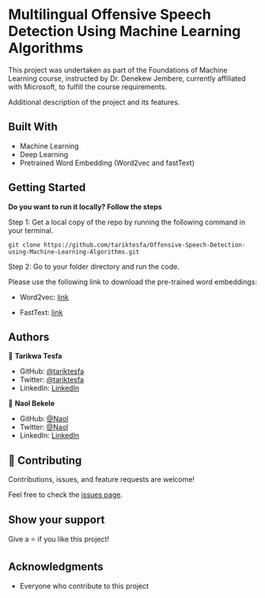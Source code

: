 # Multilingual Offensive Speech Detection Using Machine Learning Algorithms

This project was undertaken as part of the Foundations of Machine Learning course, instructed by Dr. Denekew Jembere, currently affiliated with Microsoft, to fulfill the course requirements.

Additional description of the project and its features.

## Built With

- Machine Learning
- Deep Learning
- Pretrained Word Embedding (Word2vec and fastText)

## Getting Started

**Do you want to run it locally? Follow the steps**

Step 1: Get a local copy of the repo by running the following command in your terminal.

`git clone https://github.com/tariktesfa/Offensive-Speech-Detection-using-Machine-Learning-Algorithms.git`

Step 2: Go to your folder directory and run the code.

Please use the following link to download the pre-trained word embeddings:

- Word2vec: [link](http://134.100.15.200/amharic/models/word2vec/amharic-word2vec-300D.gz)

- FastText: [link](https://fasttext.cc/docs/en/crawl-vectors.html)

## Authors

👤 **Tarikwa Tesfa**

- GitHub: [@tariktesfa](https://github.com/tariktesfa)
- Twitter: [@tariktesfa](https://twitter.com/tarik-tesfa)
- LinkedIn: [LinkedIn](https://linkedin.com/in/tarikwa-tesfa)

👤 **Naol Bekele**

- GitHub: [@Naol](https://github.com/githubhandle)
- Twitter: [@Naol](https://twitter.com/twitterhandle)
- LinkedIn: [LinkedIn](https://linkedin.com/in/linkedinhandle)

## 🤝 Contributing

Contributions, issues, and feature requests are welcome!

Feel free to check the [issues page](../../issues/).

## Show your support

Give a ⭐️ if you like this project!

## Acknowledgments

- Everyone who contribute to this project
